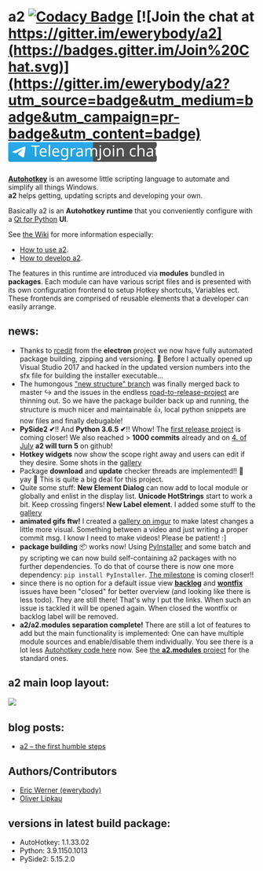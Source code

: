 # a2 [![Codacy Badge](https://api.codacy.com/project/badge/Grade/0bc56698a44144e68ff191105f97215d)](https://app.codacy.com/app/ewerybody/a2?utm_source=github.com&utm_medium=referral&utm_content=ewerybody/a2&utm_campaign=badger) [![Join the chat at https://gitter.im/ewerybody/a2](https://badges.gitter.im/Join%20Chat.svg)](https://gitter.im/ewerybody/a2?utm_source=badge&utm_medium=badge&utm_campaign=pr-badge&utm_content=badge) [![Join the chat on Telegram](ui/res/telegram_join.svg)](https://t.me/a2script_de)

[**Autohotkey**](http://ahkscript.org) is an awesome little scripting language to automate and simplify all things Windows.\
**a2** helps getting, updating scripts and developing your own.

Basically a2 is an **Autohotkey runtime** that you conveniently configure with a [Qt for Python](https://wiki.qt.io/Qt_for_Python) **UI**.

See [the Wiki](https://github.com/ewerybody/a2/wiki) for more information especially:
* [How to use a2](../../wiki/How-to-use-a2).
* [How to develop a2](../../wiki/How-to-develop-a2).

The features in this runtime are introduced via **modules** bundled in **packages**. Each module can have various script files and is presented with its own configuration frontend to setup Hotkey shortcuts, Variables ect. These frontends are comprised of reusable elements that a developer can easily arrange.

## news:
* Thanks to [rcedit](https://github.com/electron/rcedit) from the **electron** project we now have fully automated package building, zipping and versioning. 🚀 Before I actually opened up Visual Studio 2017 and hacked in the updated version numbers into the sfx file for building the installer executable...
* The humongous ["new structure" branch](https://github.com/ewerybody/a2/issues/152) was finally merged back to master ↪ and the issues in the endless [road-to-release-project](https://github.com/ewerybody/a2/projects/1) are thinning out. So we have the package builder back up and running, the structure is much nicer and maintainable 👍, local python snippets are now files and finally debugable!
* **PySide2 ✔**!! And **Python 3.6.5 ✔**!! Whow! The [first release project](https://github.com/ewerybody/a2/projects/1) is coming closer! We also reached > **1000 commits** already and on [4. of July](https://github.com/ewerybody/a2/commit/71031e49299a2e1189a30405380581b02c28c5c9) **a2 will turn 5** on github! 
* **Hotkey widgets** now show the scope right away and users can edit if they desire. Some shots in the [gallery](http://imgur.com/a/fkD8u)
* Package **download** and **update** checker threads are implemented!! 🎊 yay 🥂 This is quite a big deal for this project.
* Quite some stuff: **New Element Dialog** can now add to local module or globally and enlist in the display list.
 **Unicode HotStrings** start to work a bit. Keep crossing fingers! **New Label element**. I added some stuff to the [gallery](http://imgur.com/a/fkD8u)
* **animated gifs ftw!** I created a [gallery on imgur](http://imgur.com/a/fkD8u) to make latest changes a little more visual. Something between a video and just writing a proper commit msg. I know I need to make videos! Please be patient! :]
* **package building** :package: works now! Using [PyInstaller](https://github.com/pyinstaller/pyinstaller) and some batch and py scripting we can now build self-containing a2 packages with no further dependencies. To do that of course there is now one more dependency: `pip install PyInstaller`. [The milestone](https://github.com/ewerybody/a2/milestones/alpha%20preview) is coming closer!!
* since there is no option for a default issue view [**backlog**](https://github.com/ewerybody/a2/issues?q=label%3Abacklog) and [**wontfix**](https://github.com/ewerybody/a2/issues?q=label%3Awontfix) issues have been "closed" for better overview (and looking like there is less todo). They are still there! That's why I put the links. When such an issue is tackled it will be opened again. When closed the wontfix or backlog label will be removed.
* **a2/a2.modules separation complete!** There are still a lot of features to add but the main functionality is implemented: One can have multiple module sources and enable/disable them individually. You see there is a lot less [Autohotkey code here](https://github.com/ewerybody/a2/search?l=autohotkey) now. See [the **a2.modules** project](https://github.com/ewerybody/a2.modules) for the standard ones. 

## a2 main loop layout:
![](https://i.imgur.com/zyv1mUb.gif)

## blog posts:
* [a2 – the first humble steps](http://goodsoul.de/?p=780)

## <a name="dev-team"></a>Authors/Contributors  
* [Eric Werner (ewerybody)](https://github.com/ewerybody)
* [Oliver Lipkau](https://github.com/lipkau)

## versions in latest build package:
* AutoHotkey: 1.1.33.02
* Python: 3.9.1150.1013
* PySide2: 5.15.2.0
